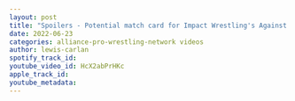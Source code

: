 ```yaml
---
layout: post
title: "Spoilers - Potential match card for Impact Wrestling's Against All Odds"
date: 2022-06-23
categories: alliance-pro-wrestling-network videos
author: lewis-carlan
spotify_track_id: 
youtube_video_id: HcX2abPrHKc
apple_track_id: 
youtube_metadata: 
---
```

